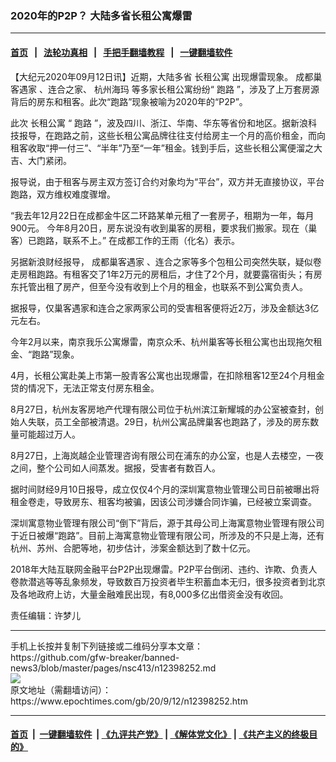 ### 2020年的P2P？ 大陆多省长租公寓爆雷
------------------------

#### [首页](https://github.com/gfw-breaker/banned-news3/blob/master/README.md) &nbsp;&nbsp;|&nbsp;&nbsp; [法轮功真相](https://github.com/begood0513/basic/blob/master/README.md)  &nbsp;&nbsp;|&nbsp;&nbsp; [手把手翻墙教程](https://github.com/gfw-breaker/guides/wiki)  &nbsp;&nbsp;|&nbsp;&nbsp; [一键翻墙软件](https://github.com/gfw-breaker/nogfw/blob/master/README.md)  



<div><p>
 【大纪元2020年09月12日讯】近期，大陆多省
 <ok href="https://www.epochtimes.com/gb/tag/%E9%95%BF%E7%A7%9F%E5%85%AC%E5%AF%93.html">
  长租公寓
 </ok>
 出现爆雷现象。
 <ok href="https://www.epochtimes.com/gb/tag/%E6%88%90%E9%83%BD%E5%B7%A2%E5%AE%A2%E9%81%87%E5%AE%B6.html">
  成都巢客遇家
 </ok>
 、连合之家、
 <ok href="https://www.epochtimes.com/gb/tag/%E6%9D%AD%E5%B7%9E%E6%B5%B7%E7%8E%9B.html">
  杭州海玛
 </ok>
 等多家长租公寓纷纷“
 <ok href="https://www.epochtimes.com/gb/tag/%E8%B7%91%E8%B7%AF.html">
  跑路
 </ok>
 ”，涉及了上万套房源背后的房东和租客。此次“跑路”现象被喻为2020年的“P2P”。
</p>
<p>
 此次
 <ok href="https://www.epochtimes.com/gb/tag/%E9%95%BF%E7%A7%9F%E5%85%AC%E5%AF%93.html">
  长租公寓
 </ok>
 “
 <ok href="https://www.epochtimes.com/gb/tag/%E8%B7%91%E8%B7%AF.html">
  跑路
 </ok>
 ”，波及四川、浙江、华南、华东等省份和地区。据新浪科技报导，在跑路之前，这些长租公寓品牌往往支付给房主一个月的高价租金，而向租客收取“押一付三”、“半年”乃至“一年”租金。钱到手后，这些长租公寓便溜之大吉、大门紧闭。
</p>
<p>
 报导说，由于租客与房主双方签订合约对象均为“平台”，双方并无直接协议，平台跑路，双方维权难度骤增。
</p>
<p>
 “我去年12月22日在成都金牛区二环路某单元租了一套房子，租期为一年，每月900元。 今年8月20日，房东说没有收到巢客的房租，要求我们搬家。现在（巢客）已跑路，联系不上。” 在成都工作的王雨（化名）表示。
</p>
<p>
 另据新浪财经报导，
 <ok href="https://www.epochtimes.com/gb/tag/%E6%88%90%E9%83%BD%E5%B7%A2%E5%AE%A2%E9%81%87%E5%AE%B6.html">
  成都巢客遇家
 </ok>
 、连合之家等多个包租公司突然失联，疑似卷走房租跑路。有租客交了1年2万元的房租后，才住了2个月，就要露宿街头；有房东托管出租了房产，但至今没有收到上个月的租金，也联系不到公寓负责人。
</p>
<p>
 据报导，仅巢客遇家和连合之家两家公司的受害租客便将近2万，涉及金额达3亿元左右。
</p>
<p>
 今年2月以来，南京我乐公寓爆雷，南京众禾、杭州巢客等长租公寓也出现拖欠租金、“跑路”现象。
</p>
<p>
 4月，长租公寓赴美上市第一股青客公寓也出现爆雷，在扣除租客12至24个月租金贷的情况下，无法正常支付房东租金。
</p>
<p>
 8月27日，杭州友客房地产代理有限公司位于杭州滨江新耀城的办公室被查封，创始人失联，员工全部被清退。29日，杭州公寓品牌巢客也跑路了，涉及的房东数量可能超过万人。
</p>
<p>
 8月27日，上海岚越企业管理咨询有限公司在浦东的办公室，也是人去楼空，一夜之间，整个公司如人间蒸发。据报，受害者有数百人。
</p>
<p>
 据时间财经9月10日报导，成立仅仅4个月的深圳寓意物业管理公司日前被曝出将租金卷走，导致房东、租客均被骗，因该公司涉嫌合同诈骗，已经被立案调查。
</p>
<p>
 深圳寓意物业管理有限公司“倒下”背后，源于其母公司上海寓意物业管理有限公司于近日被爆“跑路”。目前上海寓意物业管理有限公司，所涉及的不只是上海，还有杭州、苏州、合肥等地，初步估计，涉案金额达到了数十亿元。
</p>
<p>
 2018年大陆互联网金融平台P2P出现爆雷。P2P平台倒闭、违约、诈欺、负责人卷款潜逃等等乱象频发，导致数百万投资者毕生积蓄血本无归，很多投资者到北京及各地政府上访，大量金融难民出现，有8,000多亿出借资金没有收回。
</p>
<p>
 责任编辑：许梦儿
</p>
</div>
<hr/>
手机上长按并复制下列链接或二维码分享本文章：<br/>
https://github.com/gfw-breaker/banned-news3/blob/master/pages/nsc413/n12398252.md <br/>
<a href='https://github.com/gfw-breaker/banned-news3/blob/master/pages/nsc413/n12398252.md'><img src='https://github.com/gfw-breaker/banned-news3/blob/master/pages/nsc413/n12398252.md.png'/></a> <br/>
原文地址（需翻墙访问）：https://www.epochtimes.com/gb/20/9/12/n12398252.htm


------------------------
#### [首页](https://github.com/gfw-breaker/banned-news3/blob/master/README.md) &nbsp;|&nbsp; [一键翻墙软件](https://github.com/gfw-breaker/nogfw/blob/master/README.md) &nbsp;| [《九评共产党》](https://github.com/gfw-breaker/9ping.md/blob/master/README.md#九评之一评共产党是什么) | [《解体党文化》](https://github.com/gfw-breaker/jtdwh.md/blob/master/README.md) | [《共产主义的终极目的》](https://github.com/gfw-breaker/gczydzjmd.md/blob/master/README.md)


<img src='http://gfw-breaker.win/banned-news3/pages/nsc413/n12398252.md' width='0px' height='0px'/>